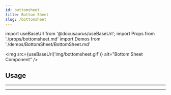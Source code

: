 ```yaml
---
id: bottomsheet
title: Bottom Sheet
slug: /bottomsheet
---
```


import useBaseUrl from '@docusaurus/useBaseUrl';
import Props from './props/bottomsheet.md'
import Demos from './demos/BottomSheet/BottomSheet.md'

<img src={useBaseUrl('img/bottomsheet.gif')} alt="Bottom Sheet Component" />

## Usage

<Demos />

---

<Props />

---

